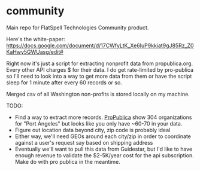 # community
Main repo for FlatSpell Technologies Community product.

Here's the white-paper: https://docs.google.com/document/d/17CWfyLtK_Xe6IuP9kkiat9gJ85Rz_Z0KaHwy5GWUasg/edit#

Right now it's just a script for extracting nonprofit data from propublica.org. Every other API charges $ for their data. I do get rate-limited by pro-publica so I'll need to look into a way to get more data from them or have the script sleep for 1 minute after every 60 records or so.

Merged csv of all Washington non-profits is stored locally on my machine. 

TODO:
- Find a way to extract more records. [ProPublica](https://projects.propublica.org/nonprofits/search?utf8=%E2%9C%93&q=port+angeles&state%5Bid%5D=&ntee%5Bid%5D=&c_code%5Bid%5D=) show 304 organizations for "Port Angeles" but looks like you only have ~60-70 in your data. 
- Figure out location data beyond city, zip code is probably ideal
- Either way, we'll need GEOs around each city/zip in order to coordinate against a user's request say based on shipping address
- Eventually we'll want to pull this data from Guidestar, but I'd like to have enough revenue to validate the $2-5K/year cost for the api subscription. Make do with pro publica in the meantime.

